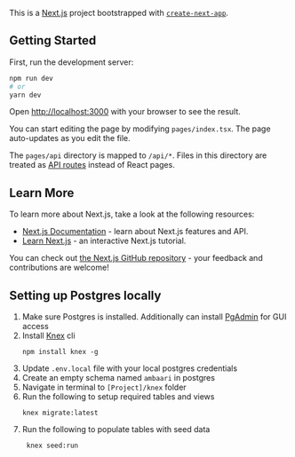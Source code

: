 This is a [Next.js](https://nextjs.org/) project bootstrapped with [`create-next-app`](https://github.com/vercel/next.js/tree/canary/packages/create-next-app).

## Getting Started

First, run the development server:

```bash
npm run dev
# or
yarn dev
```

Open [http://localhost:3000](http://localhost:3000) with your browser to see the result.

You can start editing the page by modifying `pages/index.tsx`. The page auto-updates as you edit the file.

The `pages/api` directory is mapped to `/api/*`. Files in this directory are treated as [API routes](https://nextjs.org/docs/api-routes/introduction) instead of React pages.

## Learn More

To learn more about Next.js, take a look at the following resources:

- [Next.js Documentation](https://nextjs.org/docs) - learn about Next.js features and API.
- [Learn Next.js](https://nextjs.org/learn) - an interactive Next.js tutorial.

You can check out [the Next.js GitHub repository](https://github.com/vercel/next.js/) - your feedback and contributions are welcome!

## Setting up Postgres locally

1. Make sure Postgres is installed. Additionally can install [PgAdmin](https://www.pgadmin.org/download/) for GUI access
2. Install [Knex](https://knexjs.org/) cli
   ```
   npm install knex -g
   ```
3. Update `.env.local` file with your local postgres credentials
4. Create an empty schema named `ambaari` in postgres
5. Navigate in terminal to `[Project]/knex` folder
6. Run the following to setup required tables and views
    ```
    knex migrate:latest
    ```
7. Run the following to populate tables with seed data
   ```
    knex seed:run
   ```